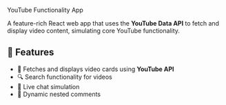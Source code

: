 YouTube Functionality App

A feature-rich React web app that uses the **YouTube Data API** to fetch and display video content, simulating core YouTube functionality.
## 🔧 Features

- 🎥 Fetches and displays video cards using **YouTube API**
- 🔍 Search functionality for videos
- 💬 Live chat simulation
- 🧵 Dynamic nested comments
